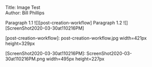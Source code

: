 Title: Image Test  
Author: Bill Phillips

Paragraph 1.1
	![][post-creation-workflow]
Paragraph 1.2
![][ScreenShot2020-03-30at110216PM]



[post-creation-workflow]: post-creation-workflow.jpg width=421px height=329px

[ScreenShot2020-03-30at110216PM]: ScreenShot2020-03-30at110216PM.png width=495px height=227px
